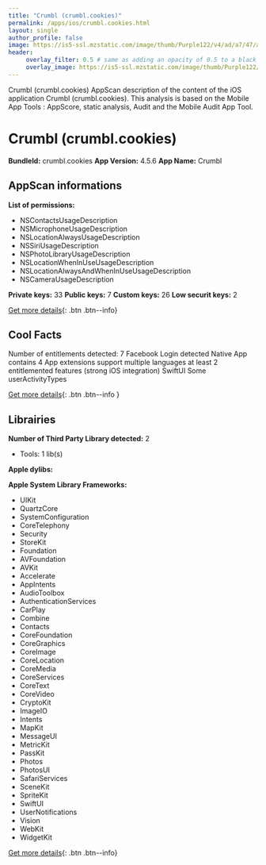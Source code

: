 ```yaml
---
title: "Crumbl (crumbl.cookies)"
permalink: /apps/ios/crumbl.cookies.html
layout: single
author_profile: false
image: https://is5-ssl.mzstatic.com/image/thumb/Purple122/v4/ad/a7/47/ada74702-20c6-51fb-f0db-3c3cf95f9b63/AppIcon-0-1x_U007emarketing-0-7-0-85-220.png/512x512bb.jpg
header: 
     overlay_filter: 0.5 # same as adding an opacity of 0.5 to a black background
     overlay_image: https://is5-ssl.mzstatic.com/image/thumb/Purple122/v4/ad/a7/47/ada74702-20c6-51fb-f0db-3c3cf95f9b63/AppIcon-0-1x_U007emarketing-0-7-0-85-220.png/512x512bb.jpg
---
```

Crumbl (crumbl.cookies) AppScan description of the content of the iOS application Crumbl (crumbl.cookies). This analysis is based on the Mobile App Tools : AppScore, static analysis, Audit and the Mobile Audit App Tool.

# Crumbl (crumbl.cookies)

**BundleId:** crumbl.cookies
**App Version:** 4.5.6
**App Name:** Crumbl


## AppScan informations 

**List of permissions:** 
- NSContactsUsageDescription
- NSMicrophoneUsageDescription
- NSLocationAlwaysUsageDescription
- NSSiriUsageDescription
- NSPhotoLibraryUsageDescription
- NSLocationWhenInUseUsageDescription
- NSLocationAlwaysAndWhenInUseUsageDescription
- NSCameraUsageDescription
  
  
**Private keys:** 33
**Public keys:** 7
**Custom keys:** 26
**Low securit keys:** 2
  
[Get more details](/pricing.html){: .btn .btn--info}

## Cool Facts

Number of entitlements detected: 7
Facebook Login detected
Native App
contains 4 App extensions
support multiple languages
at least 2 entitlemented features (strong iOS integration)
SwiftUI
Some userActivityTypes
  
[Get more details](/pricing.html){: .btn .btn--info }

## Librairies 
**Number of Third Party Library detected:** 2
- Tools: 1 lib(s)


**Apple dylibs:**


**Apple System Library Frameworks:**
- UIKit
- QuartzCore
- SystemConfiguration
- CoreTelephony
- Security
- StoreKit
- Foundation
- AVFoundation
- AVKit
- Accelerate
- AppIntents
- AudioToolbox
- AuthenticationServices
- CarPlay
- Combine
- Contacts
- CoreFoundation
- CoreGraphics
- CoreImage
- CoreLocation
- CoreMedia
- CoreServices
- CoreText
- CoreVideo
- CryptoKit
- ImageIO
- Intents
- MapKit
- MessageUI
- MetricKit
- PassKit
- Photos
- PhotosUI
- SafariServices
- SceneKit
- SpriteKit
- SwiftUI
- UserNotifications
- Vision
- WebKit
- WidgetKit


  
[Get more details](/pricing.html){: .btn .btn--info}

